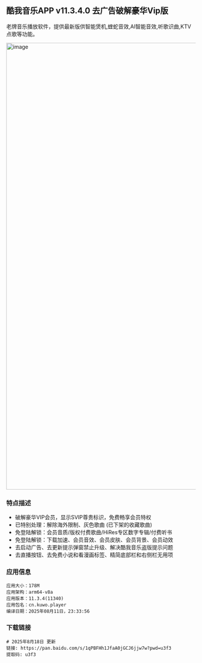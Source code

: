 ## 酷我音乐APP v11.3.4.0 去广告破解豪华Vip版

老牌音乐播放软件，提供最新版供智能煲机,蝰蛇音效,AI智能音效,听歌识曲,KTV点歌等功能。

<img width="1201" height="1188" alt="image" src="https://github.com/user-attachments/assets/56821bfd-d12f-4f20-9a7e-1ff80a8c17e7" />

### 特点描述

- 破解豪华VIP会员，显示SVIP尊贵标识，免费畅享会员特权
- 已特别处理：解除海外限制、灰色歌曲 (已下架的收藏歌曲)
- 免登陆解锁：会员音质/版权付费歌曲/HiRes专区数字专辑/付费听书
- 免登陆解锁：下载加速、会员音效、会员皮肤、会员背景、会员动效
- 去启动广告、去更新提示弹窗禁止升级、解决酷我音乐盗版提示问题
- 去直播按钮、去免费小说和看漫画标签、精简底部栏和右侧栏无用项

### 应用信息

```
应用大小：178M
应用架构：arm64-v8a
应用版本：11.3.4(11340)
应用包名：cn.kuwo.player
编译日期：2025年08月11日，23:33:56
```

### 下载链接

```
# 2025年8月18日 更新
链接: https://pan.baidu.com/s/1qPBFHh1JfaA0jGCJ6jjw7w?pwd=u3f3 
提取码: u3f3
```
